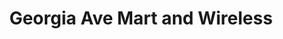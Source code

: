 ---
title: "Georgia Ave Mart and Wireless"
url: /washington/georgia-ave-mart-and-wireless/
shop: Lebensmittel
---